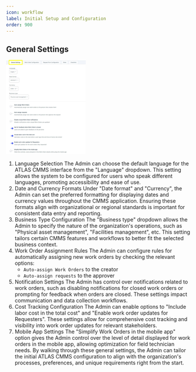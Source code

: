 ```yaml
---
icon: workflow
label: Initial Setup and Configuration
order: 900
---
```


## General Settings
![General Settings](../static/img/settings.png)
1.	Language Selection
The Admin can choose the default language for the ATLAS CMMS interface from the "Language" dropdown. This setting allows the system to be configured for users who speak different languages, promoting accessibility and ease of use.
2.	Date and Currency Formats
Under "Date format" and "Currency", the Admin can set the preferred formatting for displaying dates and currency values throughout the CMMS application. Ensuring these formats align with organizational or regional standards is important for consistent data entry and reporting.
3.	Business Type Configuration
The "Business type" dropdown allows the Admin to specify the nature of the organization's operations, such as "Physical asset management", "Facilities management", etc. This setting tailors certain CMMS features and workflows to better fit the selected business context.
4.	Work Order Assignment Rules
The Admin can configure rules for automatically assigning new work orders by checking the relevant options:
    - `Auto-assign Work Orders` to the creator
    - `Auto-assign requests` to the approver
5.	Notification Settings
The Admin has control over notifications related to work orders, such as disabling notifications for closed work orders or prompting for feedback when orders are closed. These settings impact communication and data collection workflows.
6.	Cost Tracking Configuration
The Admin can enable options to "Include labor cost in the total cost" and "Enable work order updates for Requesters". These settings allow for comprehensive cost tracking and visibility into work order updates for relevant stakeholders.
7.	Mobile App Settings
The "Simplify Work Orders in the mobile app" option gives the Admin control over the level of detail displayed for work orders in the mobile app, allowing optimization for field technician needs.
By walking through these general settings, the Admin can tailor the initial ATLAS CMMS configuration to align with the organization's processes, preferences, and unique requirements right from the start.